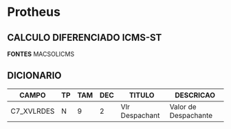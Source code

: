 # Protheus


## CALCULO DIFERENCIADO ICMS-ST 
**FONTES**
MACSOLICMS


## DICIONARIO
| CAMPO        | TP | TAM | DEC | TITULO        | DESCRICAO               |
|--------------|----|-----|-----|---------------|-------------------------|
| C7_XVLRDES   | N  | 9   | 2   | Vlr Despachant| Valor de Despachante    |  
